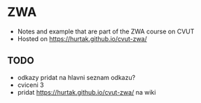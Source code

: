 # ZWA

- Notes and example that are part of the ZWA course on CVUT
- Hosted on https://hurtak.github.io/cvut-zwa/

## TODO

- odkazy pridat na hlavni seznam odkazu?
- cviceni 3
- pridat https://hurtak.github.io/cvut-zwa/ na wiki
